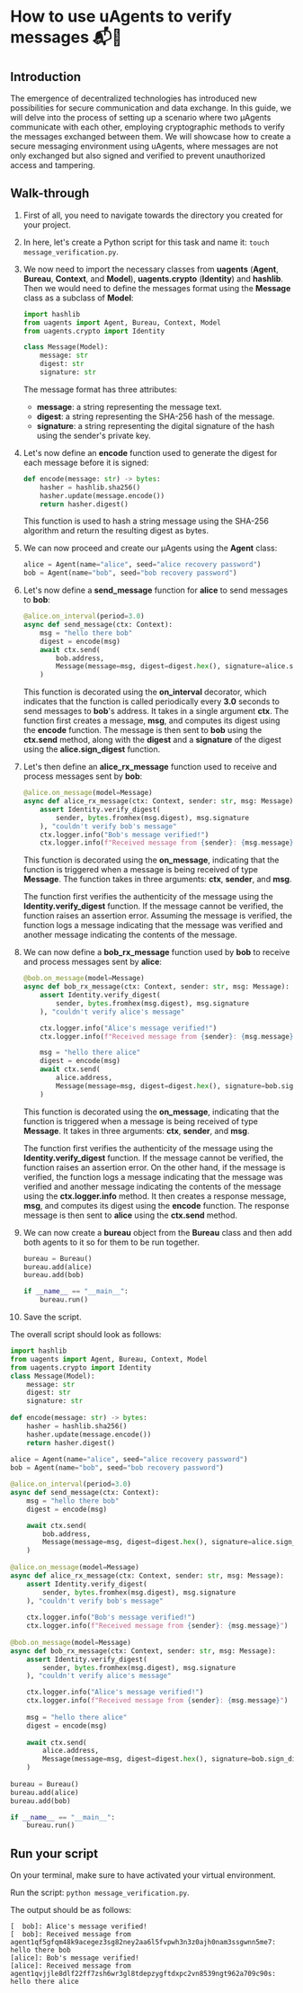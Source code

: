 # How to use uAgents to verify messages 📬🔐
## Introduction

The emergence of decentralized technologies has introduced new possibilities for secure communication and data exchange. In this guide, we will delve into the process of setting up a scenario where two μAgents communicate with each other, employing cryptographic methods to verify the messages exchanged between them. We will showcase how to create a secure messaging environment using uAgents, where messages are not only exchanged but also signed and verified to prevent unauthorized access and tampering.

## Walk-through

1. First of all, you need to navigate towards the directory you created for your project. 

2. In here, let's create a Python script for this task and name it: `touch message_verification.py`.

3. We now need to import the necessary classes from **uagents** (**Agent**, **Bureau**, **Context**, and **Model**), **uagents.crypto** (**Identity**) and **hashlib**. Then we would need to define the messages format using the **Message** class as a subclass of **Model**:

    ```py copy
    import hashlib
    from uagents import Agent, Bureau, Context, Model
    from uagents.crypto import Identity

    class Message(Model):
        message: str
        digest: str
        signature: str
    ```

   The message format has three attributes: 

    - **message**: a string representing the message text.
    - **digest**: a string representing the SHA-256 hash of the message. 
    - **signature**: a string representing the digital signature of the hash using the sender's private key.

4. Let's now define an **encode** function used to generate the digest for each message before it is signed:

    ```py copy
    def encode(message: str) -> bytes:
        hasher = hashlib.sha256()
        hasher.update(message.encode())
        return hasher.digest()
    ```

     This function is used to hash a string message using the SHA-256 algorithm and return the resulting digest as bytes. 

5. We can now proceed and create our μAgents using the **Agent** class:

    ```py copy
    alice = Agent(name="alice", seed="alice recovery password")
    bob = Agent(name="bob", seed="bob recovery password")
    ```

6. Let's now define a **send_message** function for **alice** to send messages to **bob**:
 
    ```py copy
    @alice.on_interval(period=3.0)
    async def send_message(ctx: Context):
        msg = "hello there bob"
        digest = encode(msg)
        await ctx.send(
            bob.address,
            Message(message=msg, digest=digest.hex(), signature=alice.sign_digest(digest)),
        )
    ```

    This function is decorated using the **on_interval** decorator, which indicates that the function is called periodically every **3.0** seconds to send messages to **bob**'s address. It takes in a single argument **ctx**. The function first creates a message, **msg**, and computes its digest using the **encode** function. The message is then sent to **bob** using the **ctx.send** method, along with the **digest** and a **signature** of the digest using the **alice.sign_digest** function.

7. Let's then define an **alice_rx_message** function used to receive and process messages sent by **bob**:

    ```py copy
    @alice.on_message(model=Message)
    async def alice_rx_message(ctx: Context, sender: str, msg: Message):
        assert Identity.verify_digest(
            sender, bytes.fromhex(msg.digest), msg.signature
        ), "couldn't verify bob's message"
        ctx.logger.info("Bob's message verified!")
        ctx.logger.info(f"Received message from {sender}: {msg.message}")
    ```

    This function is decorated using the **on_message**, indicating that the function is triggered when a message is being received of type **Message**. The function takes in three arguments: **ctx**, **sender**, and **msg**.  

    The function first verifies the authenticity of the message using the **Identity.verify_digest** function. If the message cannot be verified, the function raises an assertion error. Assuming the message is verified, the function logs a message indicating that the message was verified and another message indicating the contents of the message.

8. We can now define a **bob_rx_message** function used by **bob** to receive and process messages sent by **alice**:

    ```py copy
    @bob.on_message(model=Message)
    async def bob_rx_message(ctx: Context, sender: str, msg: Message):
        assert Identity.verify_digest(
            sender, bytes.fromhex(msg.digest), msg.signature
        ), "couldn't verify alice's message"

        ctx.logger.info("Alice's message verified!")
        ctx.logger.info(f"Received message from {sender}: {msg.message}")
   
        msg = "hello there alice"
        digest = encode(msg)
        await ctx.send(
            alice.address,
            Message(message=msg, digest=digest.hex(), signature=bob.sign_digest(digest)),
        )
    ```

    This function is decorated using the **on_message**, indicating that the function is triggered when a message is being received of type **Message**. It takes in three arguments: **ctx**, **sender**, and **msg**.

    The function first verifies the authenticity of the message using the **Identity.verify_digest** function. If the message cannot be verified, the function raises an assertion error. On the other hand, if the message is verified, the function logs a message indicating that the message was verified and another message indicating the contents of the message using the **ctx.logger.info** method. It then creates a response message, **msg**, and computes its digest using the **encode** function. The response message is then sent to **alice** using the **ctx.send** method.

9. We can now create a **bureau** object from the **Bureau** class and then add both agents to it so for them to be run together.

    ```py copy
    bureau = Bureau()
    bureau.add(alice)
    bureau.add(bob)

    if __name__ == "__main__":
        bureau.run()
    ```

10. Save the script.

The overall script should look as follows: 

```py copy filename="message_verification.py"
import hashlib
from uagents import Agent, Bureau, Context, Model
from uagents.crypto import Identity
class Message(Model):
    message: str
    digest: str
    signature: str
    
def encode(message: str) -> bytes:
    hasher = hashlib.sha256()
    hasher.update(message.encode())
    return hasher.digest()
    
alice = Agent(name="alice", seed="alice recovery password")
bob = Agent(name="bob", seed="bob recovery password")

@alice.on_interval(period=3.0)
async def send_message(ctx: Context):
    msg = "hello there bob"
    digest = encode(msg)

    await ctx.send(
        bob.address,
        Message(message=msg, digest=digest.hex(), signature=alice.sign_digest(digest)),
    )
    
@alice.on_message(model=Message)
async def alice_rx_message(ctx: Context, sender: str, msg: Message):
    assert Identity.verify_digest(
        sender, bytes.fromhex(msg.digest), msg.signature
    ), "couldn't verify bob's message"
    
    ctx.logger.info("Bob's message verified!")
    ctx.logger.info(f"Received message from {sender}: {msg.message}")
    
@bob.on_message(model=Message)
async def bob_rx_message(ctx: Context, sender: str, msg: Message):
    assert Identity.verify_digest(
        sender, bytes.fromhex(msg.digest), msg.signature
    ), "couldn't verify alice's message"

    ctx.logger.info("Alice's message verified!")
    ctx.logger.info(f"Received message from {sender}: {msg.message}")
    
    msg = "hello there alice"
    digest = encode(msg)
    
    await ctx.send(
        alice.address,
        Message(message=msg, digest=digest.hex(), signature=bob.sign_digest(digest)),
    )
    
bureau = Bureau()
bureau.add(alice)
bureau.add(bob)

if __name__ == "__main__":
    bureau.run()
```

## Run your script

On your terminal, make sure to have activated your virtual environment.

Run the script: `python message_verification.py`.

The output should be as follows:

```
[  bob]: Alice's message verified!
[  bob]: Received message from agent1qf5gfqm48k9acegez3sg82ney2aa6l5fvpwh3n3z0ajh0nam3ssgwnn5me7: hello there bob
[alice]: Bob's message verified!
[alice]: Received message from agent1qvjjle8dlf22ff7zsh6wr3gl8tdepzygftdxpc2vn8539ngt962a709c90s: hello there alice
```
